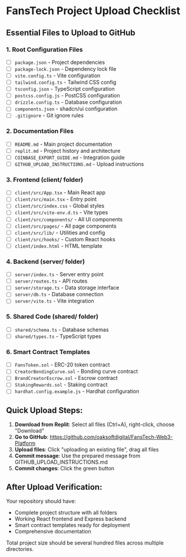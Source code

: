 # FansTech Project Upload Checklist

## Essential Files to Upload to GitHub

### 1. Root Configuration Files
- [ ] `package.json` - Project dependencies
- [ ] `package-lock.json` - Dependency lock file
- [ ] `vite.config.ts` - Vite configuration
- [ ] `tailwind.config.ts` - Tailwind CSS config
- [ ] `tsconfig.json` - TypeScript configuration
- [ ] `postcss.config.js` - PostCSS configuration
- [ ] `drizzle.config.ts` - Database configuration
- [ ] `components.json` - shadcn/ui configuration
- [ ] `.gitignore` - Git ignore rules

### 2. Documentation Files
- [ ] `README.md` - Main project documentation
- [ ] `replit.md` - Project history and architecture
- [ ] `COINBASE_EXPORT_GUIDE.md` - Integration guide
- [ ] `GITHUB_UPLOAD_INSTRUCTIONS.md` - Upload instructions

### 3. Frontend (client/ folder)
- [ ] `client/src/App.tsx` - Main React app
- [ ] `client/src/main.tsx` - Entry point
- [ ] `client/src/index.css` - Global styles
- [ ] `client/src/vite-env.d.ts` - Vite types
- [ ] `client/src/components/` - All UI components
- [ ] `client/src/pages/` - All page components
- [ ] `client/src/lib/` - Utilities and config
- [ ] `client/src/hooks/` - Custom React hooks
- [ ] `client/index.html` - HTML template

### 4. Backend (server/ folder)
- [ ] `server/index.ts` - Server entry point
- [ ] `server/routes.ts` - API routes
- [ ] `server/storage.ts` - Data storage interface
- [ ] `server/db.ts` - Database connection
- [ ] `server/vite.ts` - Vite integration

### 5. Shared Code (shared/ folder)
- [ ] `shared/schema.ts` - Database schemas
- [ ] `shared/types.ts` - TypeScript types

### 6. Smart Contract Templates
- [ ] `FansToken.sol` - ERC-20 token contract
- [ ] `CreatorBondingCurve.sol` - Bonding curve contract
- [ ] `BrandCreatorEscrow.sol` - Escrow contract
- [ ] `StakingRewards.sol` - Staking contract
- [ ] `hardhat.config.example.js` - Hardhat configuration

## Quick Upload Steps:

1. **Download from Replit**: Select all files (Ctrl+A), right-click, choose "Download"
2. **Go to GitHub**: https://github.com/oaksoftdigital/FansTech-Web3-Platform
3. **Upload files**: Click "uploading an existing file", drag all files
4. **Commit message**: Use the prepared message from GITHUB_UPLOAD_INSTRUCTIONS.md
5. **Commit changes**: Click the green button

## After Upload Verification:
Your repository should have:
- Complete project structure with all folders
- Working React frontend and Express backend
- Smart contract templates ready for deployment
- Comprehensive documentation

Total project size should be several hundred files across multiple directories.